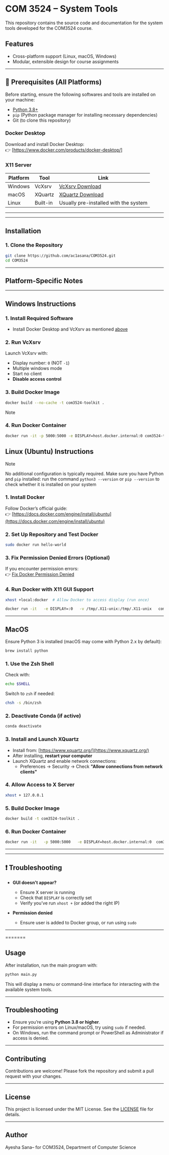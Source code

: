 # COM 3524 – System Tools

This repository contains the source code and documentation for the system tools developed for the COM3524 course. 

## Features

- Cross-platform support (Linux, macOS, Windows)
- Modular, extensible design for course assignments

---
## 🔧 Prerequisites (All Platforms)
Before starting, ensure the following softwares and tools are installed on your machine:

- [Python 3.8+](https://www.python.org/downloads/)
- `pip` (Python package manager for installing necessary dependencies)
- Git (to clone this repository)


###  Docker Desktop
Download and install Docker Desktop:  
👉 [https://www.docker.com/products/docker-desktop/]

###  X11 Server
| Platform | Tool     | Link                                      |
|----------|----------|-------------------------------------------|
| Windows  | VcXsrv   | [VcXsrv Download](https://sourceforge.net/projects/vcxsrv/) |
| macOS    | XQuartz  | [XQuartz Download](https://www.xquartz.org/) |
| Linux    | Built-in | Usually pre-installed with the system     |

---

---

## Installation

### 1. Clone the Repository

```bash
git clone https://github.com/ac1asana/COM3524.git
cd COM3524
```
---

## Platform-Specific Notes
---

## Windows Instructions

### 1. **Install Required Software**
- Install Docker Desktop and VcXsrv as mentioned [above](#Prerequisites)

### 2. **Run VcXsrv**
Launch VcXsrv with:
- Display number: `0` (NOT `-1`)
- Multiple windows mode
- Start no client
- **Disable access control**

### 3. **Build Docker Image**
```bash
docker build --no-cache -t com3524-toolkit .
```
>[!NOTE]
### 4. **Run Docker Container**
```bash
docker run -it -p 5000:5000 -e DISPLAY=host.docker.internal:0 com3524-toolkit
```

## Linux (Ubuntu) Instructions

>[!NOTE]
>No additional configuration is typically required. Make sure you have Python and `pip` installed:
>run the command `python3 --version` or `pip --version` to check whether it is installed on your system

### 1. **Install Docker**

Follow Docker’s official guide:  
👉 [https://docs.docker.com/engine/install/ubuntu](https://docs.docker.com/engine/install/ubuntu)

### 2. **Set Up Repository and Test Docker**
```bash
sudo docker run hello-world
```

### 3. **Fix Permission Denied Errors (Optional)**  
If you encounter permission errors:  
👉 [Fix Docker Permission Denied](https://hosting.com/tutorials/how-to-fix-docker-permission-denied-error)

### 4. **Run Docker with X11 GUI Support**
```bash
xhost +local:docker  # Allow Docker to access display (run once)

docker run -it   -e DISPLAY=:0   -v /tmp/.X11-unix:/tmp/.X11-unix   com3524-toolkit
```
---

## MacOS

Ensure Python 3 is installed (macOS may come with Python 2.x by default):

```bash
brew install python
```

### 1. **Use the Zsh Shell**
Check with:
```bash
echo $SHELL
```
Switch to `zsh` if needed:
```bash
chsh -s /bin/zsh
```

### 2. **Deactivate Conda (if active)**
```bash
conda deactivate
```

### 3. **Install and Launch XQuartz**
- Install from: [https://www.xquartz.org/](https://www.xquartz.org/)
- After installing, **restart your computer**
- Launch XQuartz and enable network connections:
  - Preferences → Security → Check **"Allow connections from network clients"**


### 4. **Allow Access to X Server**
```bash
xhost + 127.0.0.1
```

### 5. **Build Docker Image**
```bash
docker build -t com3524-toolkit .
```

### 6. **Run Docker Container**
```bash
docker run -it   -p 5000:5000   -e DISPLAY=host.docker.internal:0  com3524-toolkit
```
---

---

## ❗ Troubleshooting

- **GUI doesn't appear?**
  - Ensure X server is running
  - Check that `DISPLAY` is correctly set
  - Verify you’ve run `xhost +` (or added the right IP)

- **Permission denied**
  - Ensure user is added to Docker group, or run using `sudo`

---

=======
## Usage

After installation, run the main program with:

```bash
python main.py
```

This will display a menu or command-line interface for interacting with the available system tools.

---

## Troubleshooting

- Ensure you’re using **Python 3.8 or higher**.
- For permission errors on Linux/macOS, try using `sudo` if needed.
- On Windows, run the command prompt or PowerShell as Administrator if access is denied.

---

## Contributing

Contributions are welcome! Please fork the repository and submit a pull request with your changes.

---

## License

This project is licensed under the MIT License. See the [LICENSE](LICENSE) file for details.

---

## Author
Ayesha Sana– for COM3524, Department of Computer Science  
